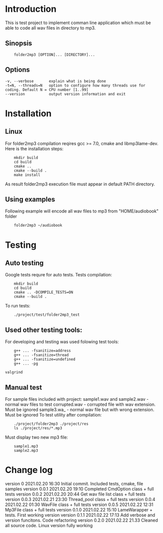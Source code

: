 # Introduction

This is test project to implement comman line application which must be able to code all wav files in directory to mp3.

## Sinopsis
```
    folder2mp3 [OPTION]... [DIRECTORY]...
```

## Options
    -v, --verbose       explain what is being done
    -t=N, --threads=N   option to configure how many threads use for coding. Default N = CPU number [1..99]
    --version           output version information and exit

# Installation

## Linux

For folder2mp3 compilation reqires gcc >= 7.0, cmake and libmp3lame-dev.
Here is the installation steps:
```
    mkdir build
    cd build
    cmake ..
    cmake --build .
    make install
```
As result folder2mp3 execution file must appear in default PATH directory.


## Using examples

Following example will encode all wav files to mp3 from "HOME/audiobook" folder
```
    folder2mp3 ~/audiobook
```

# Testing 

## Auto testing
Google tests requre for auto tests.
Tests compilation:
```
    mkdir build
    cd build
    cmake .. -DCOMPILE_TESTS=ON
    cmake --build .
```
To run tests:
```
    ./project/test/folder2mp3_test
```

## Used other testing tools:
For developing and testing was used folowing test tools:
```
    g++ ... -fsanitize=address
    g++ ... -fsanitize=thread
    g++ ... -fsanitize=undefined
    g++ ... -pg
```
    valgrind

## Manual test

For sample files included with project:
sample1.wav and sample2.wav	-	normal wav files to test
corrupted.wav			-	corrupted file with wav extension. Must be ignored
sample3.wa_			-	normal wav file but with wrong extension. Must be ignored
To test utility after compilation:
```
    ./project/folder2mp3 ./project/res
    ls ./project/res/*.mp3
```
Must display two new mp3 file:
```
    sample1.mp3
    sample2.mp3
```

# Change log
version 0	2021.02.20 16:30	Initial commit. Included tests, cmake, file samples 
version 0.0.1	2021.02.20 19:10	Completed CmdOption class + full tests
version 0.0.2	2021.02.20 20:44	Get wav file list class + full tests
version 0.0.3	2021.02.21 23:30	Thread_pool class + full tests
version 0.0.4	2021.02.22 01:30	WavFile class + full tests
version 0.0.5	2021.02.22 12:31	Mp3File class + full tests
version 0.1.0	2021.02.22 15:10	LameWarapper + tests. First working version
version 0.1.1	2021.02.22 17:13	Add verbose and version funcitons. Code refactoring
version 0.2.0	2021.02.22 21.33	Cleaned all source code. Linux version fully working
